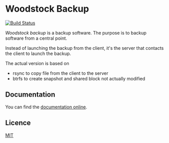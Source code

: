 # Woodstock Backup

[![Build Status](https://ci.shadoware.org/api/badges/ShadowareOrg/woodstock-backup/status.svg)](https://ci.shadoware.org/ShadowareOrg/woodstock-backup)

_Woodstock backup_ is a backup software. The purpose is to backup software from a central point.

Instead of launching the backup from the client, it's the server that contacts the client to launch the backup.

The actual version is based on

- rsync to copy file from the client to the server
- btrfs to create snapshot and shared block not actually modified

## Documentation

You can find the [documentation online](https://woodstockbackup.shadoware.org).

## Licence

[MIT](https://choosealicense.com/licenses/mit/)
